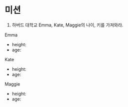 # 미션

1. 하버드 대학교 Emma, Kate, Maggie의 나이, 키를 가져와라.

Emma
- height:
- age:

Kate
- height:
- age:

Maggie
- height:
- age:
